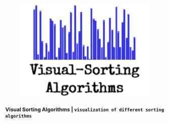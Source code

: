 
<p align="center">
  <img width="420" height="300" src="/logo/visual-sorting-algorithm.png">
</p>


### Visual Sorting Algorithms | `visualization of different sorting algorithms`
     


 
